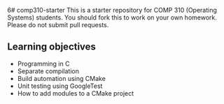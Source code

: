 6# comp310-starter
This is a starter repository for COMP 310 (Operating Systems) students. You should fork this to work on your own homework. Please do not submit pull requests.

## Learning objectives

- Programming in C
- Separate compilation
- Build automation using CMake
- Unit testing using GoogleTest
- How to add modules to a CMake project

